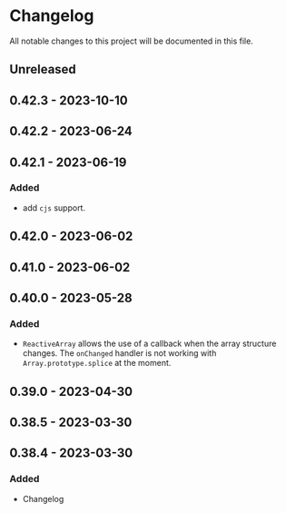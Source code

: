 # Changelog

All notable changes to this project will be documented in this file.

## Unreleased

## 0.42.3 - 2023-10-10

## 0.42.2 - 2023-06-24

## 0.42.1 - 2023-06-19
### Added
- add `cjs` support.

## 0.42.0 - 2023-06-02

## 0.41.0 - 2023-06-02

## 0.40.0 - 2023-05-28
### Added
- `ReactiveArray` allows the use of a callback when the array structure changes. The `onChanged` handler is not working with `Array.prototype.splice` at the moment.

## 0.39.0 - 2023-04-30

## 0.38.5 - 2023-03-30

## 0.38.4 - 2023-03-30
### Added
- Changelog
